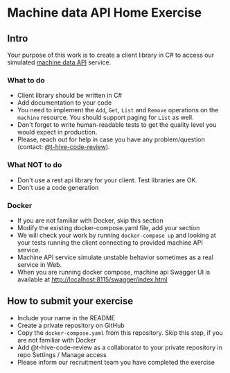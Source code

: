 # Machine data API Home Exercise

## Intro
Your purpose of this work is to create a client library 
in C# to access our simulated [machine data API](./api/swagger.yaml) service. 

### What to do
- Client library should be written in C#
- Add documentation to your code
- You need to implement the `Add`, `Get`, `List` and `Remove` operations on the `machine` resource. You should support paging for `List` as well.
- Don't forget to write human-readable tests to get the quality level you would expect in production. 
- Please, reach out for help in case you have any problem/question (contact: [@t-hive-code-review](mailto:andrei.petelin@t-hive.com?subject=[GitHub]%20code%20review)).

### What NOT to do
- Don't use a rest api library for your client. Test libraries are OK.
- Don't use a code generation

### Docker
 - If you are not familiar with Docker, skip this section
 - Modify the existing docker-compose.yaml file, add your section
 - We will check your work by running `docker-compose up` and looking at your tests running the client connecting to provided machine API service. 
 - Machine API service simulate unstable behavior sometimes as a real service in Web. 
 - When you are running docker compose, machine api Swagger UI is available at [http://localhost:8115/swagger/index.html](http://localhost:8115/swagger/index.html) 
 
## How to submit your exercise
- Include your name in the README 
- Create a private repository on GitHub
- Copy the `docker-compose.yaml` from this repository. Skip this step,  if you are not familiar with Docker
- Add @t-hive-code-review as a collaborator to your private repository in repo Settings / Manage access
- Please inform our recruitment team you have completed the exercise

